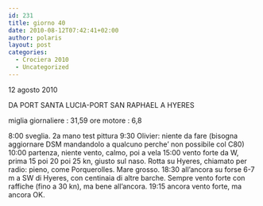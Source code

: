 ```yaml
---
id: 231
title: giorno 40
date: 2010-08-12T07:42:41+02:00
author: polaris
layout: post
categories:
  - Crociera 2010
  - Uncategorized
---
```

12 agosto 2010

DA PORT SANTA LUCIA-PORT SAN RAPHAEL A HYERES

miglia giornaliere : 31,59
ore motore : 6,8

8:00 sveglia.
2a mano test pittura
9:30 Olivier: niente da fare (bisogna aggiornare DSM mandandolo a qualcuno perche’ non possibile col C80)
10:00 partenza, niente vento, calmo, poi a vela
15:00 vento forte da W, prima 15 poi 20 poi 25 kn, giusto sul naso. Rotta su Hyeres, chiamato per radio: pieno, come Porquerolles. Mare grosso.
18:30 all’ancora su forse 6-7 m a SW di Hyeres, con centinaia di altre barche. Sempre vento forte con raffiche (fino a 30 kn), ma bene all’ancora.
19:15 ancora vento forte, ma ancora OK.
